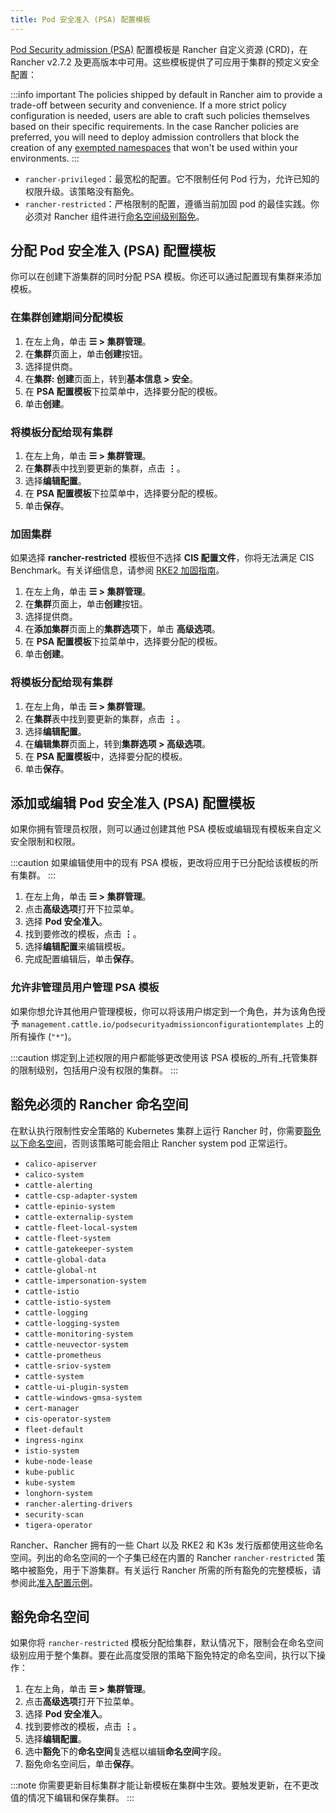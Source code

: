 ```yaml
---
title: Pod 安全准入 (PSA) 配置模板
---
```


[Pod Security admission (PSA)](./pod-security-standards.md) 配置模板是 Rancher 自定义资源 (CRD)，在 Rancher v2.7.2 及更高版本中可用。这些模板提供了可应用于集群的预定义安全配置：

:::info important
The policies shipped by default in Rancher aim to provide a trade-off between security and convenience. If a more strict policy configuration is needed, users are able to craft such policies themselves based on their specific requirements. In the case Rancher policies are preferred, you will need to deploy admission controllers that block the creation of any [exempted namespaces](#豁免必须的-rancher-命名空间) that won't be used within your environments.
:::

- `rancher-privileged`：最宽松的配置。它不限制任何 Pod 行为，允许已知的权限升级。该策略没有豁免。
- `rancher-restricted`：严格限制的配置，遵循当前加固 pod 的最佳实践。你必须对 Rancher 组件进行[命名空间级别豁免](./pod-security-standards.md#受-psa-限制的集群上的-rancher)。

## 分配 Pod 安全准入 (PSA) 配置模板

你可以在创建下游集群的同时分配 PSA 模板。你还可以通过配置现有集群来添加模板。

### 在集群创建期间分配模板
<Tabs>
<TabItem value="RKE2 和 K3s">

1. 在左上角，单击 **☰ > 集群管理**。
1. 在**集群**页面上，单击**创建**按钮。
1. 选择提供商。
1. 在**集群: 创建**页面上，转到**基本信息 > 安全**。
1. 在 **PSA 配置模板**下拉菜单中，选择要分配的模板。
1. 单击**创建**。

### 将模板分配给现有集群

1. 在左上角，单击 **☰ > 集群管理**。
1. 在**集群**表中找到要更新的集群，点击 **⋮**。
1. 选择**编辑配置**。
1. 在 **PSA 配置模板**下拉菜单中，选择要分配的模板。
1. 单击**保存**。

### 加固集群

如果选择 **rancher-restricted** 模板但不选择 **CIS 配置文件**，你将无法满足 CIS Benchmark。有关详细信息，请参阅 [RKE2 加固指南](../../../reference-guides/rancher-security/hardening-guides/rke2-hardening-guide/rke2-hardening-guide.md)。

</TabItem>
<TabItem value="RKE1">

1. 在左上角，单击 **☰ > 集群管理**。
1. 在**集群**页面上，单击**创建**按钮。
1. 选择提供商。
1. 在**添加集群**页面上的**集群选项**下，单击 **高级选项**。
1. 在 **PSA 配置模板**下拉菜单中，选择要分配的模板。
1. 单击**创建**。

### 将模板分配给现有集群

1. 在左上角，单击 **☰ > 集群管理**。
1. 在**集群**表中找到要更新的集群，点击 **⋮**。
1. 选择**编辑配置**。
1. 在**编辑集群**页面上，转到**集群选项 > 高级选项**。
1. 在 **PSA 配置模板**中，选择要分配的模板。
1. 单击**保存**。

</TabItem>
</Tabs>

## 添加或编辑 Pod 安全准入 (PSA) 配置模板

如果你拥有管理员权限，则可以通过创建其他 PSA 模板或编辑现有模板来自定义安全限制和权限。

:::caution
如果编辑使用中的现有 PSA 模板，更改将应用​​于已分配给该模板的所有集群。
:::

1. 在左上角，单击 **☰ > 集群管理**。
1. 点击**高级选项**打开下拉菜单。
1. 选择 **Pod 安全准入**。
1. 找到要修改的模板，点击 **⋮**。
1. 选择**编辑配置**来编辑模板。
1. 完成配置编辑后，单击**保存**。

### 允许非管理员用户管理 PSA 模板

如果你想允许其他用户管理模板，你可以将该用户绑定到一个角色，并为该角色授予 `management.cattle.io/podsecurityadmissionconfigurationtemplates` 上的所有操作 (`"*"`)。

:::caution
绑定到上述权限的用户都能够更改使用该 PSA 模板的_所有_托管集群的限制级别，包括用户没有权限的集群。
:::

## 豁免必须的 Rancher 命名空间

在默认执行限制性安全策略的 Kubernetes 集群上运行 Rancher 时，你需要[豁免以下命名空间](#豁免命名空间)，否则该策略可能会阻止 Rancher system pod 正常运行。

- `calico-apiserver`
- `calico-system`
- `cattle-alerting`
- `cattle-csp-adapter-system`
- `cattle-epinio-system`
- `cattle-externalip-system`
- `cattle-fleet-local-system`
- `cattle-fleet-system`
- `cattle-gatekeeper-system`
- `cattle-global-data`
- `cattle-global-nt`
- `cattle-impersonation-system`
- `cattle-istio`
- `cattle-istio-system`
- `cattle-logging`
- `cattle-logging-system`
- `cattle-monitoring-system`
- `cattle-neuvector-system`
- `cattle-prometheus`
- `cattle-sriov-system`
- `cattle-system`
- `cattle-ui-plugin-system`
- `cattle-windows-gmsa-system`
- `cert-manager`
- `cis-operator-system`
- `fleet-default`
- `ingress-nginx`
- `istio-system`
- `kube-node-lease`
- `kube-public`
- `kube-system`
- `longhorn-system`
- `rancher-alerting-drivers`
- `security-scan`
- `tigera-operator`

Rancher、Rancher 拥有的一些 Chart 以及 RKE2 和 K3s 发行版都使用这些命名空间。列出的命名空间的一个子集已经在内置的 Rancher `rancher-restricted` 策略中被豁免，用于下游集群。有关运行 Rancher 所需的所有豁免的完整模板，请参阅此[准入配置示例](../../../reference-guides/rancher-security/psa-restricted-exemptions.md)。

## 豁免命名空间

如果你将 `rancher-restricted` 模板分配给集群，默认情况下，限制会在命名空间级别应用于整个集群。要在此高度受限的策略下豁免特定的命名空间，执行以下操作：

1. 在左上角，单击 **☰ > 集群管理**。
1. 点击**高级选项**打开下拉菜单。
1. 选择 **Pod 安全准入**。
1. 找到要修改的模板，点击 **⋮**。
1. 选择**编辑配置**。
1. 选中**豁免**下的**命名空间**复选框以编辑**命名空间**字段。
1. 豁免命名空间后，单击**保存**。

:::note
你需要更新目标集群才能让新模板在集群中生效。要触发更新，在不更改值的情况下编辑和保存集群。
:::
